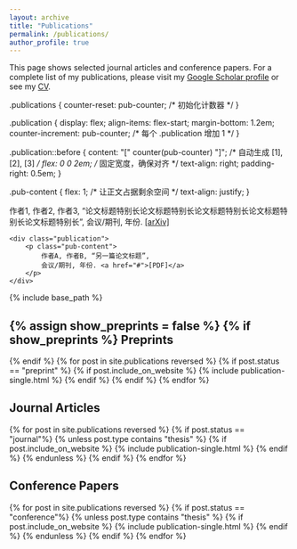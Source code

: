 ```yaml
---
layout: archive
title: "Publications"
permalink: /publications/
author_profile: true
---
```


This page shows selected journal articles and conference papers.
For a complete list of my publications, please visit my [Google Scholar profile](https://scholar.google.com/citations?user=1deQ5u4AAAAJ&hl=en&oi=ao) or see my [CV](/files/CV_BaiRuofei.pdf).

.publications {
    counter-reset: pub-counter; /* 初始化计数器 */
}

.publication {
    display: flex;
    align-items: flex-start;
    margin-bottom: 1.2em;
    counter-increment: pub-counter; /* 每个 .publication 增加 1 */
}

.publication::before {
    content: "[" counter(pub-counter) "]"; /* 自动生成 [1], [2], [3] */
    flex: 0 0 2em; /* 固定宽度，确保对齐 */
    text-align: right;
    padding-right: 0.5em;
}

.pub-content {
    flex: 1; /* 让正文占据剩余空间 */
    text-align: justify;
}

<div class="publications">
    <div class="publication">
        <p class="pub-content">
            作者1, 作者2, 作者3, “论文标题特别长论文标题特别长论文标题特别长论文标题特别长论文标题特别长”,
            会议/期刊, 年份. <a href="#">[arXiv]</a>
        </p>
    </div>

    <div class="publication">
        <p class="pub-content">
            作者A, 作者B, “另一篇论文标题”,
            会议/期刊, 年份. <a href="#">[PDF]</a>
        </p>
    </div>
</div>



{% include base_path %}

{% assign show_preprints = false %}
{% if show_preprints %}
Preprints
------
{% endif %}
{% for post in site.publications reversed %}
  {% if post.status == "preprint" %}
    {% if post.include_on_website %}
      {% include publication-single.html %}
    {% endif %}
  {% endif %}
{% endfor %}

Journal Articles
------
{% for post in site.publications reversed %}
  {% if post.status == "journal"%}
    {% unless post.type contains "thesis" %}
      {% if post.include_on_website %}
        {% include publication-single.html %}
      {% endif %}
    {% endunless %}
  {% endif %}
{% endfor %}

Conference Papers
------
{% for post in site.publications reversed %}
  {% if post.status == "conference"%}
    {% unless post.type contains "thesis" %}
      {% if post.include_on_website %}
        {% include publication-single.html %}
      {% endif %}
    {% endunless %}
  {% endif %}
{% endfor %}

<!-- Theses
======
{% for post in site.publications reversed %}
  {% if post.type contains "thesis" %}
    {% if post.include_on_website %}
      {% include publication-single.html %}
    {% endif %}
  {% endif %}
{% endfor %} -->
